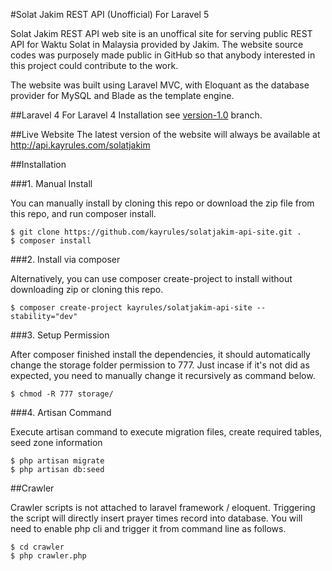 #Solat Jakim REST API (Unofficial) For Laravel 5

Solat Jakim REST API web site is an unoffical site for serving public REST API for Waktu Solat in Malaysia provided by Jakim. The website source codes was purposely made public in GitHub so that anybody interested in this project could contribute to the work.

The website was built using Laravel MVC, with Eloquant as the database provider for MySQL and Blade as the template engine.

##Laravel 4
For Laravel 4 Installation see [version-1.0](https://github.com/kayrules/solatjakim-api-site/tree/version-1.0) branch.


##Live Website
The latest version of the website will always be available at http://api.kayrules.com/solatjakim

##Installation

###1. Manual Install

You can manually install by cloning this repo or download the zip file from this repo, and run composer install.
```
$ git clone https://github.com/kayrules/solatjakim-api-site.git .
$ composer install
```

###2. Install via composer

Alternatively, you can use composer create-project to install without downloading zip or cloning this repo.
```
$ composer create-project kayrules/solatjakim-api-site --stability="dev"
```

###3. Setup Permission

After composer finished install the dependencies, it should automatically change the storage folder permission to 777. Just incase if it's not did as expected, you need to manually change it recursively as command below.
```
$ chmod -R 777 storage/
```

###4. Artisan Command

Execute artisan command to execute migration files, create required tables, seed zone information
```
$ php artisan migrate
$ php artisan db:seed
```

##Crawler

Crawler scripts is not attached to laravel framework / eloquent. Triggering the script will directly insert prayer times record into database. You will need to enable php cli and trigger it from command line as follows.
```
$ cd crawler
$ php crawler.php
```
